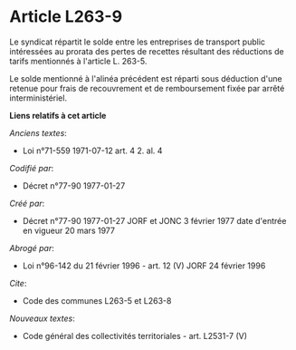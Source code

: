 # Article L263-9

Le syndicat répartit le solde entre les entreprises de transport public intéressées au prorata des pertes de recettes
résultant des réductions de tarifs mentionnés à l'article L. 263-5. 

Le solde mentionné à l'alinéa précédent est réparti sous déduction d'une retenue pour frais de recouvrement et de
remboursement fixée par arrêté interministériel.

**Liens relatifs à cet article**

_Anciens textes_:

  - Loi n°71-559 1971-07-12 art. 4 2. al. 4

_Codifié par_:

  - Décret n°77-90 1977-01-27

_Créé par_:

  - Décret n°77-90 1977-01-27 JORF et JONC 3 février 1977 date d'entrée en vigueur 20 mars 1977

_Abrogé par_:

  - Loi n°96-142 du 21 février 1996 - art. 12 (V) JORF 24 février 1996

_Cite_:

  - Code des communes L263-5 et L263-8

_Nouveaux textes_:

  - Code général des collectivités territoriales - art. L2531-7 (V)
